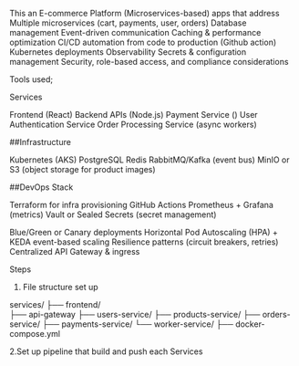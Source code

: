 This an E-commerce Platform (Microservices-based) apps that address 
Multiple microservices (cart, payments, user, orders) 
Database management
Event-driven communication
Caching & performance optimization
CI/CD automation from code to production (Github action)
Kubernetes deployments
Observability
Secrets & configuration management
Security, role-based access, and compliance considerations


Tools used;

Services

Frontend (React)
Backend APIs (Node.js)
Payment Service ()
User Authentication Service
Order Processing Service (async workers)

##Infrastructure

Kubernetes (AKS)
PostgreSQL
Redis
RabbitMQ/Kafka (event bus)
MinIO or S3 (object storage for product images)

##DevOps Stack

Terraform for infra provisioning
GitHub Actions
Prometheus + Grafana (metrics)
Vault or Sealed Secrets (secret management)


Blue/Green or Canary deployments
Horizontal Pod Autoscaling (HPA) + KEDA event-based scaling
Resilience patterns (circuit breakers, retries)
Centralized API Gateway & ingress

Steps

1. File structure set up

services/
├── frontend/                  
├── api-gateway
├── users-service/
├── products-service/
├── orders-service/
├── payments-service/
└── worker-service/
├── docker-compose.yml


2.Set up pipeline that build and push each Services 
